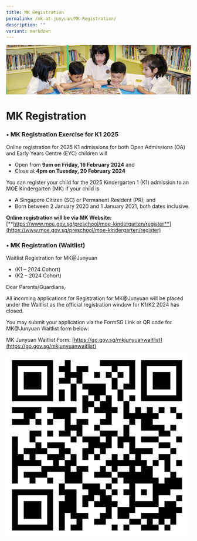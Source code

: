 ```yaml
---
title: MK Registration
permalink: /mk-at-junyuan/MK-Registration/
description: ""
variant: markdown
---
```

![](/images/banner.gif)


MK Registration
===============

### •	MK Registration Exercise for K1 2025

Online registration for 2025 K1 admissions for both Open Admissions (OA) and Early Years Centre (EYC) children will

*  Open from **9am on Friday, 16 February 2024** and
*  Close at **4pm on Tuesday, 20 February 2024**

You can register your child for the 2025 Kindergarten 1 (K1) admission to an MOE Kindergarten (MK) if your child is

*   A Singapore Citizen (SC) or Permanent Resident (PR); and
*   Born between 2 January 2020 and 1 January 2021, both dates inclusive.

**Online registration will be via MK Website:** [**https://www.moe.gov.sg/preschool/moe-kindergarten/register**](https://www.moe.gov.sg/preschool/moe-kindergarten/register)


### •	MK Registration (Waitlist)

Waitlist Registration for MK@Junyuan
* (K1 – 2024 Cohort)
* (K2 – 2024 Cohort)

Dear Parents/Guardians,

All incoming applications for Registration for MK@Junyuan will be placed under the Waitlist as the official registration window for K1/K2 2024 has closed.

You may submit your application via the FormSG Link or QR code for MK@Junyuan Waitlist form below:

MK Junyuan Waitlist Form:  [https://go.gov.sg/mkjunyuanwaitlist](https://go.gov.sg/mkjunyuanwaitlist)

![](/images/mk_waitlist_qrcode.png)